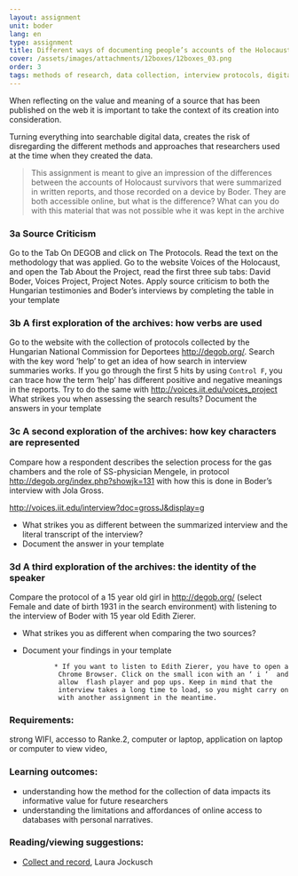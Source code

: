 ```yaml
---
layout: assignment
unit: boder
lang: en
type: assignment
title: Different ways of documenting people’s accounts of the Holocaust
cover: /assets/images/attachments/12boxes/12boxes_03.png
order: 3
tags: methods of research, data collection, interview protocols, digital archives, privacy, oral history, qualitative data
---
```


When reflecting on the value and meaning of a source that has
been published on the web it is important to take the context of
its creation into consideration.

Turning everything into searchable digital data, creates the risk of disregarding the
different methods and approaches that researchers used
at the time when they created the data.

> This assignment is
meant to give an impression of the differences between
the accounts of Holocaust survivors that were summarized in
written reports, and those recorded on a device by Boder.
They are both accessible online, but what is the difference?
What can you do with this material that was not possible whe
it was kept in the archive


<!-- more -->






<!-- briefing-student -->


<!--section -->
### 3a Source Criticism
<!-- section-contents -->
Go to the Tab  On DEGOB and click on The Protocols. Read the text on the methodology that was applied.
Go to the website Voices of the Holocaust, and open the Tab About the Project, read the first three sub tabs: David Boder, Voices Project, Project Notes.
Apply source criticism to both the Hungarian testimonies and Boder’s interviews by completing the table in your template

<!--section -->
### 3b  A first exploration of the archives: how verbs are used
<!-- section-contents -->
Go to the website with the collection of protocols collected by the Hungarian National Commission for  Deportees http://degob.org/.
Search with the key word ‘help’ to get an idea of how search in
interview summaries works.
If you go through the first 5 hits by using  `Control F`, you can trace how the term ‘help’ has different positive and negative meanings in the reports.
Try to do the same with http://voices.iit.edu/voices_project
What strikes you when assessing the search results?
Document the answers in your template

<!--section -->
### 3c A second exploration of the archives: how key characters are  represented
<!-- section-contents -->
Compare how a respondent describes the selection
process for the gas  chambers and the role of
SS-physician  Mengele, in protocol http://degob.org/index.php?showjk=131  with
how this is done in Boder’s interview with Jola Gross.

http://voices.iit.edu/interview?doc=grossJ&display=g

- What strikes you as different between the summarized interview and  the literal transcript of the interview?
- Document the answer in your template

<!--section -->
### 3d     A third exploration of the archives: the identity of the speaker
<!-- section-contents -->
Compare the protocol of a 15 year old girl in  http://degob.org/
(select Female and date of birth 1931 in the search environment) with listening to the interview of Boder with 15 year old Edith Zierer.

- What strikes you as different when comparing the two sources?
- Document your findings in your template

              * If you want to listen to Edith Zierer, you have to open a
               Chrome Browser. Click on the small icon with an ‘ i ‘  and
               allow  flash player and pop ups. Keep in mind that the
               interview takes a long time to load, so you might carry on
               with another assignment in the meantime.



<!-- briefing-teacher -->

### Requirements:

strong WIFI, accesso to Ranke.2, computer or laptop,
application on laptop or computer to view video,


### Learning outcomes:

- understanding how the method for the collection of
data impacts its informative value for future researchers
- understanding the limitations and affordances of online access
to databases with personal narratives.

### Reading/viewing  suggestions:
- [Collect and record](https://global.oup.com/academic/product/collect-and-record-97801997645%2056?cc=nl&lang=en&), Laura Jockusch

